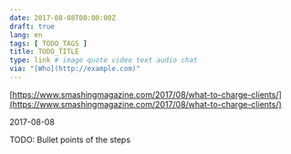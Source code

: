 ```yaml
---
date: 2017-08-08T00:00:00Z
draft: true
lang: en
tags: [ TODO_TAGS ]
title: TODO_TITLE
type: link # image quote video text audio chat
via: "[Who](http://example.com)"
---
```



[https://www.smashingmagazine.com/2017/08/what-to-charge-clients/](https://www.smashingmagazine.com/2017/08/what-to-charge-clients/)

2017-08-08

TODO: Bullet points of the steps

